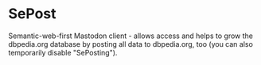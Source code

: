 # SePost

Semantic-web-first Mastodon client - allows access and helps to grow the dbpedia.org database by posting all data to dbpedia.org, too (you can also temporarily disable "SePosting").
